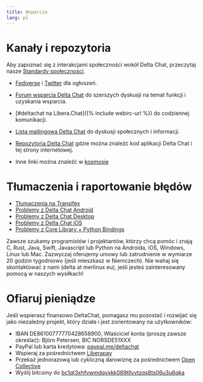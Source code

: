```yaml
---
title: Wsparcie
lang: pl
---
```


# Kanały i repozytoria

Aby zapoznać się z interakcjami społeczności wokół Delta Chat, przeczytaj nasze [Standardy społeczności](community-standards).

- [Fediverse](https://chaos.social/web/@delta) i
  [Twitter](https://twitter.com/delta_chat) dla ogłoszeń.

- [Forum wsparcia Delta Chat](https://support.delta.chat) do
  szerszych dyskusji na temat funkcji i uzyskania wsparcia.

- [#deltachat na Libera.Chat]({% include webirc-url %}) do codziennej komunikacji.

- [Lista mailingowa Delta Chat](https://lists.codespeak.net/postorius/lists/delta.codespeak.net/) 
  do dyskusji społecznych i informacji.

- [Repozytoria Delta Chat](https://github.com/deltachat/) gdzie można 
  znaleźć kod aplikacji Delta Chat i tej strony internetowej.

- Inne linki można znaleźć w [kosmosie](https://cosmos.delta.chat)

# Tłumaczenia i raportowanie błędów 

- [Tłumaczenia na Transifex](https://www.transifex.com/delta-chat/public/)
- [Problemy z Delta Chat Android](https://github.com/deltachat/deltachat-android/issues)
- [Problemy z Delta Chat Desktop](https://github.com/deltachat/deltachat-desktop/issues)
- [Problemy z Delta Chat iOS](https://github.com/deltachat/deltachat-ios/issues)
- [Problemy z Core Library + Python Bindings](https://github.com/deltachat/deltachat-core-rust/issues)

Zawsze szukamy programistów i projektantów, którzy chcą pomóc i znają C, Rust, Java, Swift, Javascript lub Python na Androida, iOS, Windows, Linux lub Mac. Zazwyczaj oferujemy umowy lub zatrudnienie w wymiarze 20 godzin tygodniowo (jeśli mieszkasz w Niemczech). Nie wahaj się skontaktować z nami (delta at merlinux eu), jeśli jesteś zainteresowany pomocą w naszych wysiłkach!


# Ofiaruj pieniądze

Jeśli wspierasz finansowo DeltaChat, pomagasz mu pozostać i rozwijać się jako niezależny projekt, który działa i jest zorientowany na użytkowników:

- IBAN DE86100777770428658900, Właściciel konta (proszę zawsze określać): Björn Petersen, BIC NORSDE51XXX
- PayPal lub karta kredytowa: [paypal.me/deltachat](https://paypal.me/deltachat/20)
- Wspieraj za pośrednictwem [Liberapay](https://liberapay.com/delta.chat/)
- Przekaż jednorazową lub cykliczną darowiznę za pośrednictwem [Open Collective](https://opencollective.com/delta-chat/donate)
- Wyślij bitcoiny do [bc1qt3xhfvwmdqvxkk089tllvvtzqs8ts06u3u6qka](bitcoin:bc1qt3xhfvwmdqvxkk089tllvvtzqs8ts06u3u6qka)

